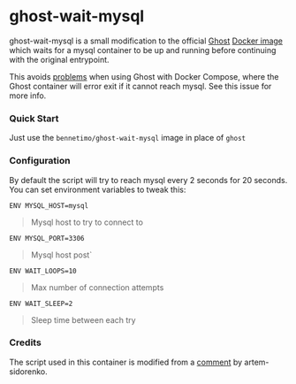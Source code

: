 # ghost-wait-mysql

ghost-wait-mysql is a small modification to the official [Ghost](https://ghost.org/) [Docker image](https://hub.docker.com/_/ghost/) which waits for a mysql container to be up and running before continuing with the original entrypoint.

This avoids [problems](https://github.com/docker/compose/issues/374) when using Ghost with Docker Compose, where the Ghost container will error exit if it cannot reach mysql. See this issue for more info. 

### Quick Start

Just use the `bennetimo/ghost-wait-mysql` image in place of `ghost`

### Configuration

By default the script will try to reach mysql every 2 seconds for 20 seconds. You can set environment variables to tweak this:

`ENV MYSQL_HOST=mysql`
> Mysql host to try to connect to

`ENV MYSQL_PORT=3306`
> Mysql host post`

`ENV WAIT_LOOPS=10`
> Max number of connection attempts

`ENV WAIT_SLEEP=2`
> Sleep time between each try

### Credits

The script used in this container is modified from a [comment](https://github.com/docker/docker/issues/7445#issuecomment-101523662) by artem-sidorenko.